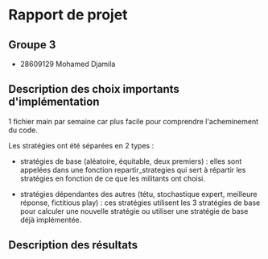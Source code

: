 # Rapport de projet

## Groupe 3
* 28609129 Mohamed Djamila

## Description des choix importants d'implémentation

1 fichier main par semaine car plus facile pour comprendre l'acheminement du code.

Les stratégies ont été séparées en 2 types :

- stratégies de base (aléatoire, équitable, deux premiers) : elles sont appelées dans une fonction repartir_strategies qui sert à répartir les stratégies en fonction de ce que les militants ont choisi.

- stratégies dépendantes des autres (tétu, stochastique expert, meilleure réponse, fictitious play) : ces stratégies utilisent les 3 stratégies de base pour calculer une nouvelle stratégie ou utiliser une stratégie de base déjà implémentée.

## Description des résultats
